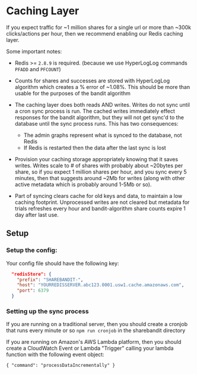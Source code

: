# Caching Layer

If you expect traffic for ~1 million shares for a single url or more than ~300k clicks/actions per hour,
then we recommend enabling our Redis caching layer.

Some important notes:

* Redis >= `2.8.9` is required. (because we use HyperLogLog commands `PFADD` and `PFCOUNT`)

* Counts for shares and successes are stored with HyperLogLog
  algorithm which creates a % error of ~1.08%.  This should be more
  than usable for the purposes of the bandit algorithm

* The caching layer does both reads AND writes. Writes do not sync
  until a cron sync process is run.  The cached writes immediately
  effect responses for the bandit algorithm, but they will not get
  sync'd to the database until the sync process runs. This has two
  consequences:
  * The admin graphs represent what is synced to the database, not Redis
  * If Redis is restarted then the data after the last sync is lost

* Provision your caching storage appropriately knowing that it saves writes.
  Writes scale to # of shares with probably about ~20bytes per share,
  so if you expect 1 million shares per hour, and you sync every 5 minutes,
  then that suggests around ~2Mb for writes (along with other active metadata
  which is probably around 1-5Mb or so).

* Part of syncing clears cache for old keys and data, to maintain a low caching
  footprint. Unprocessed writes are not cleared but metadata for trials refreshes
  every hour and bandit-algorithm share counts expire 1 day after last use.
  

## Setup

### Setup the config:

Your config file should have the following key:

```json
  "redisStore": {
    "prefix": "SHAREBANDIT-",
    "host": "YOURREDISSERVER.abc123.0001.usw1.cache.amazonaws.com",
    "port": 6379
  }
```

### Setting up the sync process

If you are running on a traditional server, then you should create a cronjob that runs every minute
or so `npm run cronjob` in the sharebandit directory

If you are running on Amazon's AWS Lambda platform, then you should create a CloudWatch Event
or Lambda "Trigger" calling your lambda function with the following event object:

```
{ "command": "processDataIncrementally" }
```

